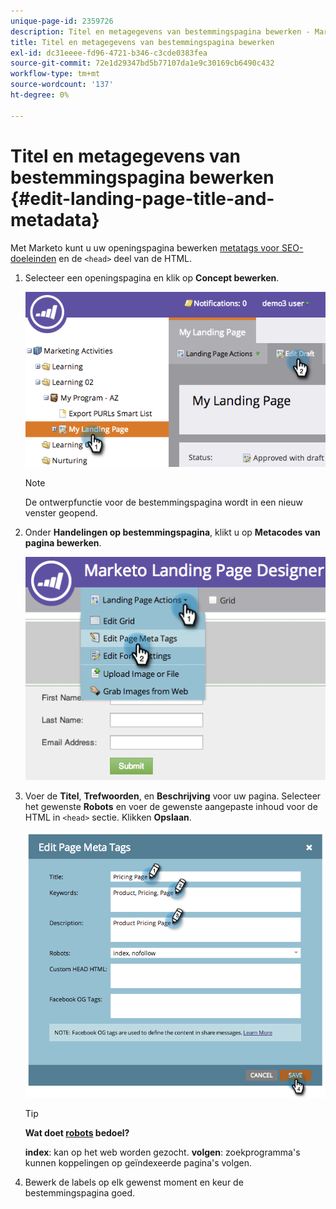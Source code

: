 ```yaml
---
unique-page-id: 2359726
description: Titel en metagegevens van bestemmingspagina bewerken - Marketo Docs - Productdocumentatie
title: Titel en metagegevens van bestemmingspagina bewerken
exl-id: dc31eeee-fd96-4721-b346-c3cde0383fea
source-git-commit: 72e1d29347bd5b77107da1e9c30169cb6490c432
workflow-type: tm+mt
source-wordcount: '137'
ht-degree: 0%

---
```


# Titel en metagegevens van bestemmingspagina bewerken {#edit-landing-page-title-and-metadata}

Met Marketo kunt u uw openingspagina bewerken [metatags voor SEO-doeleinden](https://www.w3schools.com/tags/tag_meta.asp) en de `<head>` deel van de HTML.

1. Selecteer een openingspagina en klik op **Concept bewerken**.

   ![](assets/image2014-9-17-11-3a39-3a21.png)

   >[!NOTE]
   >
   >De ontwerpfunctie voor de bestemmingspagina wordt in een nieuw venster geopend.

1. Onder **Handelingen op bestemmingspagina**, klikt u op **Metacodes van pagina bewerken**.

   ![](assets/image2014-9-17-11-3a39-3a32.png)

1. Voer de **Titel**, **Trefwoorden**, en **Beschrijving** voor uw pagina. Selecteer het gewenste **Robots** en voer de gewenste aangepaste inhoud voor de HTML in `<head>` sectie. Klikken **Opslaan**.

   ![](assets/image2014-9-17-11-3a39-3a50.png)

   >[!TIP]
   >
   >**Wat doet [robots](https://www.robotstxt.org/meta.html) bedoel?**
   >
   >**index**: kan op het web worden gezocht. **volgen**: zoekprogramma&#39;s kunnen koppelingen op geïndexeerde pagina&#39;s volgen.

1. Bewerk de labels op elk gewenst moment en keur de bestemmingspagina goed.
